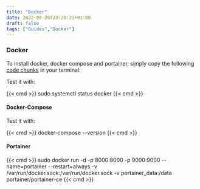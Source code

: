 ```yaml
---
title: "Docker"
date: 2022-08-28T23:20:21+01:00
draft: false
tags: ["Guides","Docker"]
---
```


### Docker

To install docker, docker compose and portainer, simply copy the following [code chunks](https://github.com/JAlcocerT/Docker/blob/main/1%20Docker%20%26%20%20Docker%20compose%20%26%20Portainer) in your terminal:


Test it with:

{{< cmd >}}
sudo systemctl status docker 
{{< cmd >}}

#### Docker-Compose

Test it with:

{{< cmd >}}
docker-compose --version
{{< cmd >}}

#### Portainer

{{< cmd >}}
sudo docker run -d -p 8000:8000 -p 9000:9000 --name=portainer --restart=always -v /var/run/docker.sock:/var/run/docker.sock -v portainer_data:/data portainer/portainer-ce
{{< cmd >}}